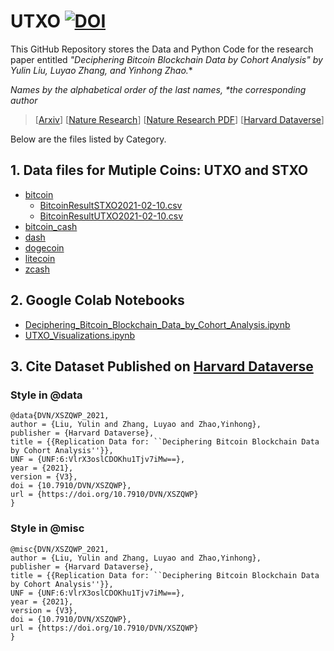# UTXO [![DOI](https://zenodo.org/badge/359854756.svg)](https://zenodo.org/badge/latestdoi/359854756)
This GitHub Repository stores the Data and Python Code for the research paper entitled **"Deciphering Bitcoin Blockchain Data by Cohort Analysis" by Yulin Liu, Luyao Zhang*, and Yinhong Zhao.**  

*Names by the alphabetical order of the last names, \*the corresponding author*

> [[Arxiv](https://arxiv.org/abs/2103.00173)]
> [[Nature Research](https://www.nature.com/articles/s41597-022-01254-0)] 
> [[Nature Research PDF](https://rdcu.be/cKRkg)] 
> [[Harvard Dataverse](https://doi.org/10.7910/DVN/XSZQWP)]

Below are the files listed by Category. 

## 1. Data files for Mutiple Coins: UTXO and STXO
- [bitcoin](https://github.com/SciEcon/UTXO/tree/main/bitcoin)
  - [BitcoinResultSTXO2021-02-10.csv](https://github.com/SciEcon/UTXO/blob/main/bitcoin/BitcoinResultSTXO2021-02-10.csv)
  - [BitcoinResultUTXO2021-02-10.csv](https://github.com/SciEcon/UTXO/blob/main/bitcoin/BitcoinResultUTXO2021-02-10.csv)
- [bitcoin_cash](https://github.com/SciEcon/UTXO/tree/main/bitcoin_cash)
- [dash](https://github.com/SciEcon/UTXO/tree/main/dash)
- [dogecoin](https://github.com/SciEcon/UTXO/tree/main/dogecoin)
- [litecoin](https://github.com/SciEcon/UTXO/tree/main/litecoin)
- [zcash](https://github.com/SciEcon/UTXO/tree/main/zcash)
## 2. Google Colab Notebooks 
- [Deciphering_Bitcoin_Blockchain_Data_by_Cohort_Analysis.ipynb](https://github.com/SciEcon/UTXO/blob/main/Deciphering_Bitcoin_Blockchain_Data_by_Cohort_Analysis.ipynb)
- [UTXO_Visualizations.ipynb](https://github.com/SciEcon/UTXO/blob/main/UTXO_Visualizations.ipynb)

## 3. Cite Dataset Published on [Harvard Dataverse](https://doi.org/10.7910/DVN/XSZQWP)

### Style in @data
```
@data{DVN/XSZQWP_2021,
author = {Liu, Yulin and Zhang, Luyao and Zhao,Yinhong},
publisher = {Harvard Dataverse},
title = {{Replication Data for: ``Deciphering Bitcoin Blockchain Data by Cohort Analysis''}},
UNF = {UNF:6:VlrX3oslCDOKhu1Tjv7iMw==},
year = {2021},
version = {V3},
doi = {10.7910/DVN/XSZQWP},
url = {https://doi.org/10.7910/DVN/XSZQWP}
}
```

### Style in @misc

```
@misc{DVN/XSZQWP_2021,
author = {Liu, Yulin and Zhang, Luyao and Zhao,Yinhong},
publisher = {Harvard Dataverse},
title = {{Replication Data for: ``Deciphering Bitcoin Blockchain Data by Cohort Analysis''}},
UNF = {UNF:6:VlrX3oslCDOKhu1Tjv7iMw==},
year = {2021},
version = {V3},
doi = {10.7910/DVN/XSZQWP},
url = {https://doi.org/10.7910/DVN/XSZQWP}
}
```


